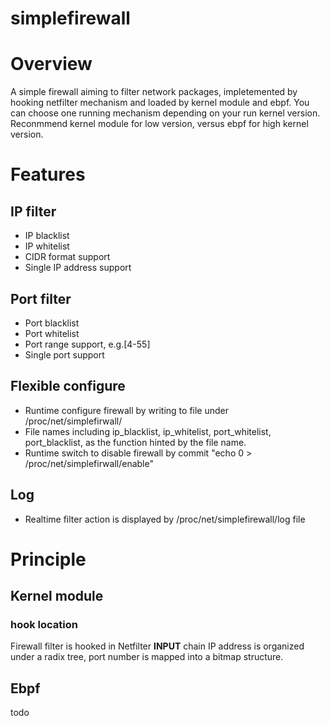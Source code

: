# simplefirewall

# Overview
A simple firewall aiming to filter network packages, impletemented by hooking netfilter mechanism and loaded by kernel module and ebpf.  You can choose one running mechanism depending on your run kernel version. Reconmmend kernel module for low version, versus ebpf for high kernel version.

# Features
## IP filter
- IP blacklist
- IP whitelist
- CIDR format support
- Single IP address support

## Port filter
- Port blacklist
- Port whitelist
- Port range support, e.g.[4-55]
- Single port support

## Flexible configure
- Runtime configure firewall by writing to file under /proc/net/simplefirwall/
- File names including ip_blacklist, ip_whitelist, port_whitelist, port_blacklist, as the function hinted by the file name.
- Runtime switch to disable firewall by commit "echo 0 > /proc/net/simplefirwall/enable"

## Log
- Realtime filter action is displayed by /proc/net/simplefirewall/log file

# Principle
## Kernel module
### hook location
Firewall filter is hooked in Netfilter **INPUT** chain
IP address is organized under a radix tree, port number is mapped into a bitmap structure.

## Ebpf
todo




